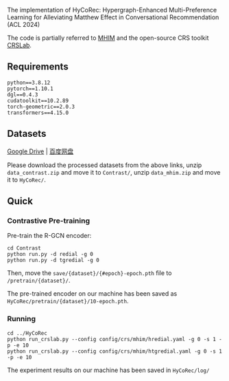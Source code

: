 The implementation of HyCoRec: Hypergraph-Enhanced Multi-Preference Learning for Alleviating Matthew Effect in Conversational Recommendation (ACL 2024)

The code is partially referred to [MHIM](https://github.com/RUCAIBox/MHIM) and the open-source CRS toolkit [CRSLab](https://github.com/RUCAIBox/CRSLab).


## Requirements

```
python==3.8.12
pytorch==1.10.1
dgl==0.4.3
cudatoolkit==10.2.89
torch-geometric==2.0.3
transformers==4.15.0
```

## Datasets

[Google Drive](https://drive.google.com/drive/folders/1witl2Ga8pQzAsreQhj4QUH7TldzWKzLa?usp=sharing) | [百度网盘](https://pan.baidu.com/s/1WQoWOSrquIZtJz8AGfg9Cg?pwd=mhim)

Please download the processed datasets from the above links, unzip `data_contrast.zip` and move it to `Contrast/`, unzip `data_mhim.zip` and move it to `HyCoRec/`.

## Quick 

### Contrastive Pre-training

Pre-train the R-GCN encoder:

```
cd Contrast
python run.py -d redial -g 0
python run.py -d tgredial -g 0
```

Then, move the `save/{dataset}/{#epoch}-epoch.pth` file to `/pretrain/{dataset}/`.

The pre-trained encoder on our machine has been saved as `HyCoRec/pretrain/{dataset}/10-epoch.pth`.

### Running

```
cd ../HyCoRec
python run_crslab.py --config config/crs/mhim/hredial.yaml -g 0 -s 1 -p -e 10
python run_crslab.py --config config/crs/mhim/htgredial.yaml -g 0 -s 1 -p -e 10
```

The experiment results on our machine has been saved in `HyCoRec/log/`
